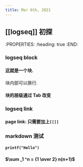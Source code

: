 ```yaml
---
title: Mar 6th, 2021
---
```


## [[logseq]] 初探
:PROPERTIES:
:heading: true
:END:
### logseq block
#### 这就是一个块.
块内部可以换行.
#### 块的层级通过 Tab 改变
### logseq link
#### page link: 只需要加上`[[]]`
### markdown 测试
#### `printf("Hello")`
#### $\sum _1 ^n = {1 \over 2} n(n+1)$
